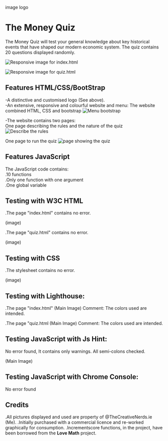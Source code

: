 image logo

# The Money Quiz

The Money Quiz will test your general knowledge about key historical events that have shaped our modern economic system.
The quiz contains 20 questions displayed randomly.

![Responsive image for index.html](https://github.com/user-attachments/assets/ceae7110-ca24-4830-8b01-daaba7eaf255)

![Responsive image for quiz.html](https://github.com/user-attachments/assets/376c51f1-79e2-4b43-b1b9-c26d9ee3dead)

## Features HTML/CSS/BootStrap

-A distinctive and customised logo (See above).<br>
-An extensive, responsive and colourful website and menu: The website combined HTML, CSS and bootstrap
![Menu bootstrap](https://github.com/user-attachments/assets/4c9701b7-154a-42ab-b84c-4c954aa5cf39)

-The website contains two pages:<br>
One page describing the rules and the nature of the quiz
![Describe the rules](https://github.com/user-attachments/assets/44c04d94-567a-41a5-bd41-9c62226901d1)

One page to run the quiz
![page showing the quiz](https://github.com/user-attachments/assets/f31e3926-3cf5-4d21-9226-37e1c995942b)

## Features JavaScript

The JavaScript code contains:<br>
.10 functions<br>
.Only one function with one argument<br>
.One global variable<br>

## Testing with W3C HTML

.The page "index.html" contains no error.

(image)

.The page "quiz.html" contains no error.

(image)

## Testing with CSS

.The stylesheet contains no error.

(image)

## Testing with Lighthouse:

.The page "index.html"
(Main Image)
Comment: The colors used are intended.

.The page "quiz.html
(Main Image)
Comment: The colors used are intended.

## Testing JavaScript with Js Hint:

No error found, It contains only warnings.
All semi-colons checked.

(Main Image)

## Testing JavaScript with Chrome Console:

No error found

## Credits

.All pictures displayed and used are property of @TheCreativeNerds.ie (Me).
.Initially purchased with a commercial licence and re-worked graphically for consumption.
.Incrementscore functions, in the project, have been borrowed from the <strong>Love Math</strong> project.
